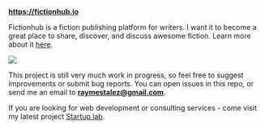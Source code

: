 **https://fictionhub.io**

Fictionhub is a fiction publishing platform for writers. I want it to become a great place to share, discover, and discuss awesome fiction. Learn more about it [here](https://fictionhub.io/about).

[![](https://fictionhub.io/static/img/social.png)](https://fictionhub.io)

This project is still very much work in progress, so feel free to suggest improvements or submit bug reports. You can open issues in this repo, or send me an email to **raymestalez@gmail.com**.

If you are looking for web development or consulting services - come visit my latest project [Startup lab](https://startuplab.io/).

